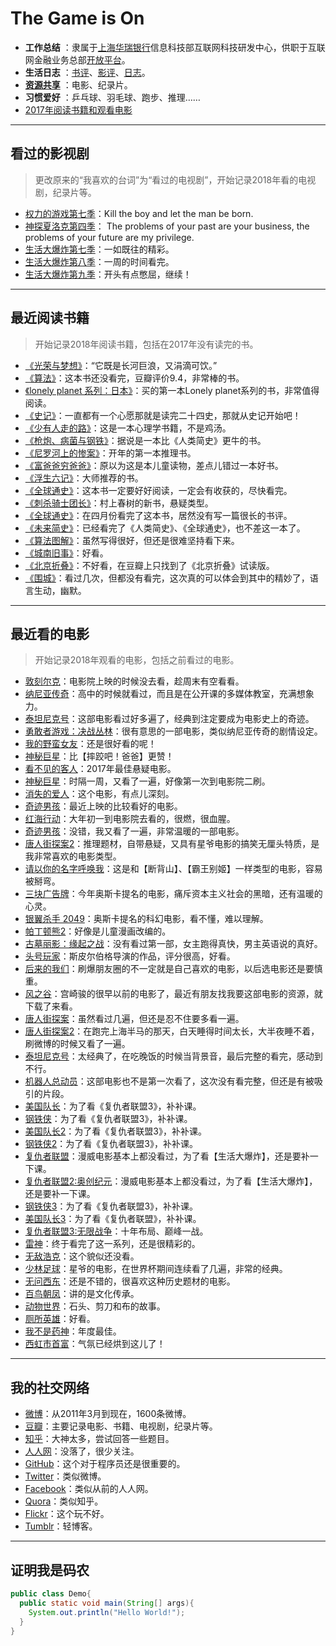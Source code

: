 #  The Game is On

- **工作总结** ：隶属于[上海华瑞银行](https://www.shrbank.com/)信息科技部互联网科技研发中心，供职于互联网金融业务总部[开放平台](https://open.hulubank.com.cn/)。
- **生活日志** ：[书评](./Books_and_Movies/Books_and_Movies.md)、[影评](./Books_and_Movies/Books_and_Movies.md)、[日志](./Stories/Stories.md)。
- **[资源共享](./Books_and_Movies/movie.md)** ：电影、纪录片。
- **习惯爱好** ：乒乓球、羽毛球、跑步、推理……
- [2017年阅读书籍和观看电影](./Books_and_Movies/2017Books_and_Movies.md)

-----------------------------

## 看过的影视剧
> 更改原来的“我喜欢的台词”为“看过的电视剧”，开始记录2018年看的电视剧，纪录片等。 

* [权力的游戏第七季](https://movie.douban.com/subject/26235354/)：Kill the boy and let the man be born.
* [神探夏洛克第四季](https://movie.douban.com/subject/25750923/)： The problems of your past are your business, the problems of your future are my privilege.
* [生活大爆炸第七季](https://movie.douban.com/subject/21339708/)：一如既往的精彩。
* [生活大爆炸第八季](https://movie.douban.com/subject/25845393/)：一周的时间看完。
* [生活大爆炸第九季](https://movie.douban.com/subject/25845400/)：开头有点憋屈，继续！

-----------

## 最近阅读书籍
> 开始记录2018年阅读书籍，包括在2017年没有读完的书。

* [《光荣与梦想》](https://book.douban.com/subject/26314954/)：“它既是长河巨浪，又涓滴可饮。”
* [《算法》](https://book.douban.com/subject/19952400/)：这本书还没看完，豆瓣评价9.4，非常棒的书。
* [《lonely planet 系列：日本》](https://book.douban.com/subject/26841390/)：买的第一本Lonely planet系列的书，非常值得阅读。
* [《史记》](https://book.douban.com/subject/1836555/)：一直都有一个心愿那就是读完二十四史，那就从史记开始吧！
* [《少有人走的路》](https://book.douban.com/subject/1775691/)：这是一本心理学书籍，不是鸡汤。
* [《枪炮、病菌与钢铁》](https://book.douban.com/subject/1813841/)：据说是一本比《人类简史》更牛的书。
* [《尼罗河上的惨案》](https://book.douban.com/subject/1813841/)：开年的第一本推理书。
* [《富爸爸穷爸爸》](https://book.douban.com/subject/3291111/)：原以为这是本儿童读物，差点儿错过一本好书。
* [《浮生六记》](https://book.douban.com/subject/26610864/)：大师推荐的书。
* [《全球通史》](https://book.douban.com/subject/1225977/)：这本书一定要好好阅读，一定会有收获的，尽快看完。
* [《刺杀骑士团长》](https://book.douban.com/subject/27199470/)：村上春树的新书，悬疑类型。
* [《全球通史》](https://book.douban.com/subject/1225977/)：在四月份看完了这本书，居然没有写一篇很长的书评。
* [《未来简史》](https://book.douban.com/subject/26943161/)：已经看完了《人类简史》、《全球通史》，也不差这一本了。
* [《算法图解》](https://book.douban.com/subject/26979890/)：虽然写得很好，但还是很难坚持看下来。
* [《城南旧事》](https://book.douban.com/subject/3057333/)：好看。
* [《北京折叠》](https://book.douban.com/reading/38014370/)：不好看，在豆瓣上只找到了《北京折叠》试读版。
* [《围城》](https://book.douban.com/subject/1008145/)：看过几次，但都没有看完，这次真的可以体会到其中的精妙了，语言生动，幽默。

------------------------------

## 最近看的电影
> 开始记录2018年观看的电影，包括之前看过的电影。

- [敦刻尔克](https://movie.douban.com/subject/26607693/)：电影院上映的时候没去看，趁周末有空看看。
- [纳尼亚传奇](https://movie.douban.com/subject/1309052/)：高中的时候就看过，而且是在公开课的多媒体教室，充满想象力。
- [泰坦尼克号](https://movie.douban.com/subject/1292722/)：这部电影看过好多遍了，经典到注定要成为电影史上的奇迹。
- [勇敢者游戏：决战丛林](https://movie.douban.com/subject/26586766/)：很有意思的一部电影，类似纳尼亚传奇的剧情设定。
- [我的野蛮女友](https://movie.douban.com/subject/1292286/)：还是很好看的呢！
- [神秘巨星](https://movie.douban.com/subject/26942674/)：比【摔跤吧！爸爸】更赞！
- [看不见的客人](https://movie.douban.com/subject/26580232/)：2017年最佳悬疑电影。
- [神秘巨星](https://movie.douban.com/subject/26942674/)：时隔一周，又看了一遍，好像第一次到电影院二刷。
- [消失的爱人](https://movie.douban.com/subject/21318488/)：这个电影，有点儿深刻。
- [奇迹男孩](https://movie.douban.com/subject/26787574/)：最近上映的比较看好的电影。
- [红海行动](https://movie.douban.com/subject/26861685/)：大年初一到电影院去看的，很燃，很血腥。
- [奇迹男孩](https://movie.douban.com/subject/26787574/)：没错，我又看了一遍，非常温暖的一部电影。
- [唐人街探案2](https://movie.douban.com/subject/26698897/)：推理题材，自带悬疑，又具有星爷电影的搞笑无厘头特质，是我非常喜欢的电影类型。
- [请以你的名字呼唤我](https://movie.douban.com/subject/26799731/)：这是和【断背山】、【霸王别姬】一样类型的电影，容易被掰弯。
- [三块广告牌](https://movie.douban.com/subject/26611804/)：今年奥斯卡提名的电影，痛斥资本主义社会的黑暗，还有温暖的心灵。
- [银翼杀手 2049](https://movie.douban.com/subject/10512661/)：奥斯卡提名的科幻电影，看不懂，难以理解。
- [帕丁顿熊2](https://movie.douban.com/subject/26340419/)：好像是儿童漫画改编的。
- [古墓丽影：缘起之战](https://movie.douban.com/subject/3445906/)：没有看过第一部，女主跑得真快，男主英语说的真好。
- [头号玩家](https://movie.douban.com/subject/4920389/)：斯皮尔伯格导演的作品，评分很高，好看。
- [后来的我们](https://movie.douban.com/subject/26683723/)：刷爆朋友圈的不一定就是自己喜欢的电影，以后选电影还是要慎重。
- [风之谷](https://movie.douban.com/subject/1291585/)：宫崎骏的很早以前的电影了，最近有朋友找我要这部电影的资源，就下载了来看。
- [唐人街探案](https://movie.douban.com/subject/26311973/)：虽然看过几遍，但还是忍不住要多看一遍。
- [唐人街探案2](https://movie.douban.com/subject/26698897/)：在跑完上海半马的那天，白天睡得时间太长，大半夜睡不着，刷微博的时候又看了一遍。
- [泰坦尼克号](https://movie.douban.com/subject/1292722/)：太经典了，在吃晚饭的时候当背景音，最后完整的看完，感动到不行。
- [机器人总动员](https://movie.douban.com/subject/2131459/)：这部电影也不是第一次看了，这次没有看完整，但还是有被吸引的片段。
- [美国队长](https://movie.douban.com/subject/2138838/)：为了看《复仇者联盟3》，补补课。
- [钢铁侠](https://movie.douban.com/subject/1432146/)：为了看《复仇者联盟3》，补补课。
- [美国队长2](https://movie.douban.com/subject/6390823/)：为了看《复仇者联盟3》，补补课。
- [钢铁侠2](https://movie.douban.com/subject/3066739/)：为了看《复仇者联盟3》，补补课。
- [复仇者联盟](https://movie.douban.com/subject/1866479/)：漫威电影基本上都没看过，为了看【生活大爆炸】，还是要补一下课。
- [复仇者联盟2:奥创纪元](https://movie.douban.com/subject/10741834/)：漫威电影基本上都没看过，为了看【生活大爆炸】，还是要补一下课。
- [钢铁侠3](https://movie.douban.com/subject/3231742/)：为了看《复仇者联盟3》，补补课。
- [美国队长3](https://movie.douban.com/subject/25820460/)：为了看《复仇者联盟》，补补课。
- [复仇者联盟3:无限战争](https://movie.douban.com/subject/24773958/)：十年布局、巅峰一战。
- [雷神](https://movie.douban.com/subject/1866471/)：终于看完了这一系列，还是很精彩的。
- [无敌浩克](https://movie.douban.com/subject/1866475/)：这个貌似还没看。
- [少林足球](https://movie.douban.com/subject/1297747/)：星爷的电影，在世界杯期间连续看了几遍，非常的经典。
- [无问西东](https://movie.douban.com/subject/6874741/)：还是不错的，很喜欢这种历史题材的电影。
- [百鸟朝凤](https://movie.douban.com/subject/10831445/)：讲的是文化传承。
- [动物世界](https://movie.douban.com/subject/26925317/)：石头、剪刀和布的故事。
- [厕所英雄](https://movie.douban.com/subject/26942645/)：好看。
- [我不是药神](https://movie.douban.com/subject/26752088/)：年度最佳。
- [西虹市首富](https://movie.douban.com/subject/27605698/)：气氛已经烘到这儿了！

-----------------------------

## 我的社交网络
- [微博](http://weibo.com/lingtiandipan)：从2011年3月到现在，1600条微博。
- [豆瓣](https://www.douban.com/people/lilei1998/)：主要记录电影、书籍、电视剧，纪录片等。
- [知乎](https://www.zhihu.com/people/li-lei-10-26)：大神太多，尝试回答一些题目。
- [人人网](http://www.renren.com/357981768/profile)：没落了，很少关注。
- [GitHub](https://github.com/lilei11981)：这个对于程序员还是很重要的。
- [Twitter](https://twitter.com/lilei1998)：类似微博。
- [Facebook](https://www.facebook.com/lilei11981)：类似从前的人人网。
- [Quora](https://www.quora.com/profile/%E7%A3%8A-%E6%9D%8E-12)：类似知乎。
- [Flickr](https://www.flickr.com/people/155046335@N04/)：这个玩不好。
- [Tumblr](https://www.tumblr.com/blog/lilei11981)：轻博客。

---------------------------

## 证明我是码农
``` java
public class Demo{
  public static void main(String[] args){
    System.out.println("Hello World!");
  }
}
```
